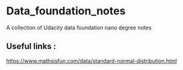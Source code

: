 # Data_foundation_notes
A collection of Udacity data foundation nano degree notes 
## Useful links :
https://www.mathsisfun.com/data/standard-normal-distribution.html 
